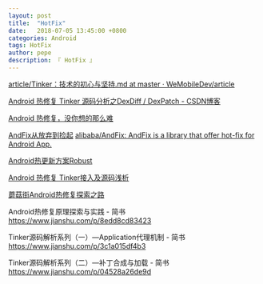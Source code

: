 ```yaml
---
layout: post
title:  "HotFix"
date:   2018-07-05 13:45:00 +0800
categories: Android
tags: HotFix
author: pepe
description: 『 HotFix 』
---
```


[article/Tinker：技术的初心与坚持.md at master · WeMobileDev/article](https://github.com/WeMobileDev/article/blob/master/Tinker%EF%BC%9A%E6%8A%80%E6%9C%AF%E7%9A%84%E5%88%9D%E5%BF%83%E4%B8%8E%E5%9D%9A%E6%8C%81.md)

[Android 热修复 Tinker 源码分析之DexDiff / DexPatch - CSDN博客](https://blog.csdn.net/lmj623565791/article/details/60874334)



[Android 热修复，没你想的那么难](http://mp.weixin.qq.com/s?__biz=MzA4MjU5NTY0NA==&mid=2653418673&idx=1&sn=2c6aeaa32c03b2df72c122c923928527&scene=23&srcid=0510y4iPI137Z6DJEtr14UFY#rd)

[AndFix从放弃到捡起](http://mp.weixin.qq.com/s?__biz=MzIxNDE1NjQ2Mw==&mid=2649872256&idx=1&sn=253973ed6b5539b0fbfffa3ae18bdae6&scene=23&srcid=0429euj6LKG0rczsVnfnO5KW#rd)
[alibaba/AndFix: AndFix is a library that offer hot-fix for Android App.](https://github.com/alibaba/AndFix)

[Android热更新方案Robust](http://tech.meituan.com/android_robust.html)

[Android 热修复 Tinker接入及源码浅析](http://mp.weixin.qq.com/s?__biz=MzAxMTI4MTkwNQ==&mid=2650821993&idx=1&sn=550a90e30a398bbb652ecd65209b62e2&chksm=80b781f7b7c008e17d9f5a59542f46329d28cbcd2ec075d4c2d44784f789135166a4e1949303&mpshare=1&scene=23&srcid=0208fpIK8fe4X8UFqCSdAJOa#rd)

[蘑菇街Android热修复探索之路](http://mp.weixin.qq.com/s/GuzbU1M1LY1VKmN7PyVbHQ)


Android热修复原理探索与实践 - 简书
https://www.jianshu.com/p/8edd8cd83423

Tinker源码解析系列（一）—Application代理机制 - 简书
https://www.jianshu.com/p/3c1a015df4b3

Tinker源码解析系列（二）—补丁合成与加载 - 简书
https://www.jianshu.com/p/04528a26de9d




